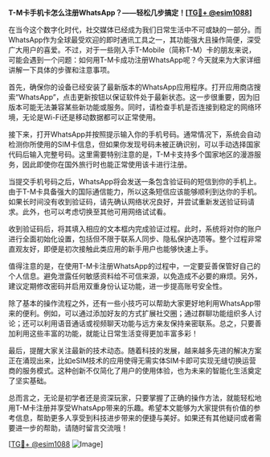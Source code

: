 **T-M卡手机卡怎么注册WhatsApp？——轻松几步搞定！[[TG💪+ @esim1088](https://t.me/s/esim1088)]**

在当今这个数字化时代，社交媒体已经成为我们日常生活中不可或缺的一部分。而WhatsApp作为全球最受欢迎的即时通讯工具之一，其功能强大且操作简便，深受广大用户的喜爱。不过，对于一些刚入手T-Mobile（简称T-M）卡的朋友来说，可能会遇到一个问题：如何用T-M卡成功注册WhatsApp呢？今天就来为大家详细讲解一下具体的步骤和注意事项。

首先，确保你的设备已经安装了最新版本的WhatsApp应用程序。打开应用商店搜索“WhatsApp”，点击更新按钮以保证软件处于最新状态。这一步很重要，因为旧版本可能无法兼容某些新功能或服务。同时，请检查手机是否连接到稳定的网络环境，无论是Wi-Fi还是移动数据都可以正常使用。

接下来，打开WhatsApp并按照提示输入你的手机号码。通常情况下，系统会自动检测你所使用的SIM卡信息，但如果你发现号码未被正确识别，可以手动选择国家代码后输入完整号码。这里需要特别注意的是，T-M卡支持多个国家地区的漫游服务，因此即使你在国外旅行时也能正常使用该卡进行注册。

当提交手机号码之后，WhatsApp将会发送一条包含验证码的短信到你的手机上。由于T-M卡具备强大的国际通信能力，所以这条短信应该能够顺利到达你的手机。如果长时间没有收到验证码，请先确认网络状况良好，并尝试重新发送验证码请求。此外，也可以考虑切换至其他可用网络试试看。

收到验证码后，将其填入相应的文本框内完成验证过程。此时，系统将对你的账户进行全面初始化设置，包括但不限于联系人同步、隐私保护选项等。整个过程非常直观友好，即便是初次接触此类应用的新手用户也能够快速上手。

值得注意的是，在使用T-M卡注册WhatsApp的过程中，一定要妥善保管好自己的个人信息。避免泄露任何敏感资料给不可信来源，以免造成不必要的麻烦。另外，建议定期修改密码并启用双重身份认证功能，进一步提高账号安全性。

除了基本的操作流程之外，还有一些小技巧可以帮助大家更好地利用WhatsApp带来的便利。例如，可以通过添加好友的方式扩展社交圈；通过群聊功能组织多人讨论；还可以利用语音通话或视频聊天功能与远方亲友保持亲密联系。总之，只要善加利用这些丰富的功能，就能让日常生活变得更加丰富多彩！

最后，提醒大家关注最新的技术动态。随着科技的发展，越来越多先进的解决方案正在涌现出来，比如eSIM技术的应用使得无需实体SIM卡即可实现无缝切换运营商的服务模式。这种创新不仅简化了用户的使用体验，也为未来的智能化生活奠定了坚实基础。

总而言之，无论是初学者还是资深玩家，只要掌握了正确的操作方法，就能轻松地用T-M卡注册并享受WhatsApp带来的乐趣。希望本文能够为大家提供有价值的参考信息，帮助更多人享受到科技进步带来的便捷与美好。如果还有其他疑问或者需要进一步的帮助，请随时留言交流哦！

[[TG💪+ @esim1088](https://t.me/s/esim1088) ![Image](https://i.postimg.cc/4NQfJmqS/Snipaste-2025-05-13-00-14-12.png)]